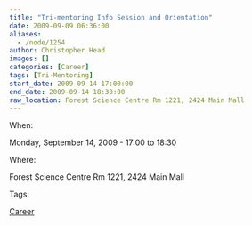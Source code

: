```yaml
---
title: "Tri-mentoring Info Session and Orientation"
date: 2009-09-09 06:36:00
aliases:
  - /node/1254
author: Christopher Head
images: []
categories: [Career]
tags: [Tri-Mentoring]
start_date: 2009-09-14 17:00:00
end_date: 2009-09-14 18:30:00
raw_location: Forest Science Centre Rm 1221, 2424 Main Mall
---
```


When:

Monday, September 14, 2009 - 17:00 to 18:30

Where:

Forest Science Centre Rm 1221, 2424 Main Mall

Tags:

[Career](/career)
